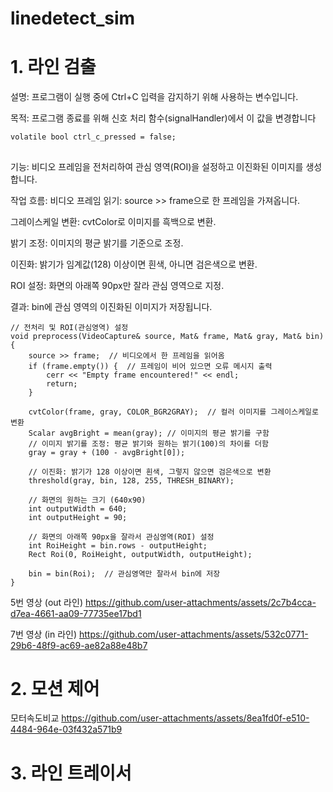 # linedetect_sim

# 1. 라인 검출

설명: 프로그램이 실행 중에 Ctrl+C 입력을 감지하기 위해 사용하는 변수입니다.

목적: 프로그램 종료를 위해 신호 처리 함수(signalHandler)에서 이 값을 변경합니다
```
volatile bool ctrl_c_pressed = false;
```
##
기능: 비디오 프레임을 전처리하여 관심 영역(ROI)을 설정하고 이진화된 이미지를 생성합니다.

작업 흐름: 비디오 프레임 읽기: source >> frame으로 한 프레임을 가져옵니다.

그레이스케일 변환: cvtColor로 이미지를 흑백으로 변환.

밝기 조정: 이미지의 평균 밝기를 기준으로 조정.

이진화: 밝기가 임계값(128) 이상이면 흰색, 아니면 검은색으로 변환.

ROI 설정: 화면의 아래쪽 90px만 잘라 관심 영역으로 지정.

결과: bin에 관심 영역의 이진화된 이미지가 저장됩니다.

```
// 전처리 및 ROI(관심영역) 설정
void preprocess(VideoCapture& source, Mat& frame, Mat& gray, Mat& bin) {
    source >> frame;  // 비디오에서 한 프레임을 읽어옴
    if (frame.empty()) {  // 프레임이 비어 있으면 오류 메시지 출력
        cerr << "Empty frame encountered!" << endl;
        return;
    }

    cvtColor(frame, gray, COLOR_BGR2GRAY);  // 컬러 이미지를 그레이스케일로 변환
    Scalar avgBright = mean(gray); // 이미지의 평균 밝기를 구함
    // 이미지 밝기를 조정: 평균 밝기와 원하는 밝기(100)의 차이를 더함
    gray = gray + (100 - avgBright[0]);

    // 이진화: 밝기가 128 이상이면 흰색, 그렇지 않으면 검은색으로 변환
    threshold(gray, bin, 128, 255, THRESH_BINARY);

    // 화면의 원하는 크기 (640x90)
    int outputWidth = 640;
    int outputHeight = 90;

    // 화면의 아래쪽 90px을 잘라서 관심영역(ROI) 설정
    int RoiHeight = bin.rows - outputHeight;
    Rect Roi(0, RoiHeight, outputWidth, outputHeight);

    bin = bin(Roi);  // 관심영역만 잘라서 bin에 저장
}
```


5번 영상 (out 라인)
https://github.com/user-attachments/assets/2c7b4cca-d7ea-4661-aa09-77735ee17bd1

7번 영상 (in 라인)
https://github.com/user-attachments/assets/532c0771-29b6-48f9-ac69-ae82a88e48b7

# 2. 모션 제어

모터속도비교
https://github.com/user-attachments/assets/8ea1fd0f-e510-4484-964e-03f432a571b9

# 3. 라인 트레이서
   
